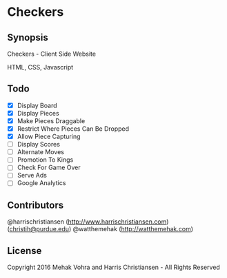 # Checkers

## Synopsis

Checkers - Client Side Website  

HTML, CSS, Javascript  

## Todo

- [X] Display Board
- [X] Display Pieces
- [X] Make Pieces Draggable
- [X] Restrict Where Pieces Can Be Dropped
- [X] Allow Piece Capturing
- [ ] Display Scores
- [ ] Alternate Moves
- [ ] Promotion To Kings
- [ ] Check For Game Over
- [ ] Serve Ads
- [ ] Google Analytics

## Contributors

@harrischristiansen (http://www.harrischristiansen.com) (christih@purdue.edu)
@watthemehak (http://watthemehak.com)

## License

Copyright 2016 Mehak Vohra and Harris Christiansen - All Rights Reserved  
